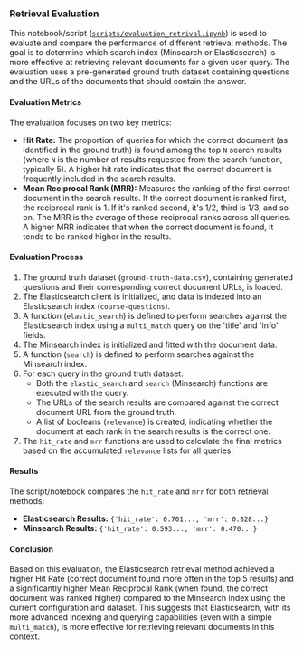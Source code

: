 ### Retrieval Evaluation

This notebook/script ([`scripts/evaluation_retrival.ipynb`](./notebooks/)) is used to evaluate and compare the performance of different retrieval methods. The goal is to determine which search index (Minsearch or Elasticsearch) is more effective at retrieving relevant documents for a given user query. The evaluation uses a pre-generated ground truth dataset containing questions and the URLs of the documents that should contain the answer.

#### Evaluation Metrics

The evaluation focuses on two key metrics:

-   **Hit Rate:** The proportion of queries for which the correct document (as identified in the ground truth) is found among the top `N` search results (where `N` is the number of results requested from the search function, typically 5). A higher hit rate indicates that the correct document is frequently included in the search results.
-   **Mean Reciprocal Rank (MRR):** Measures the ranking of the first correct document in the search results. If the correct document is ranked first, the reciprocal rank is 1. If it's ranked second, it's 1/2, third is 1/3, and so on. The MRR is the average of these reciprocal ranks across all queries. A higher MRR indicates that when the correct document is found, it tends to be ranked higher in the results.

#### Evaluation Process

1.  The ground truth dataset (`ground-truth-data.csv`), containing generated questions and their corresponding correct document URLs, is loaded.
2.  The Elasticsearch client is initialized, and data is indexed into an Elasticsearch index (`course-questions`).
3.  A function (`elastic_search`) is defined to perform searches against the Elasticsearch index using a `multi_match` query on the 'title' and 'info' fields.
4.  The Minsearch index is initialized and fitted with the document data.
5.  A function (`search`) is defined to perform searches against the Minsearch index.
6.  For each query in the ground truth dataset:
    -   Both the `elastic_search` and `search` (Minsearch) functions are executed with the query.
    -   The URLs of the search results are compared against the correct document URL from the ground truth.
    -   A list of booleans (`relevance`) is created, indicating whether the document at each rank in the search results is the correct one.
7.  The `hit_rate` and `mrr` functions are used to calculate the final metrics based on the accumulated `relevance` lists for all queries.

#### Results

The script/notebook compares the `hit_rate` and `mrr` for both retrieval methods:

-   **Elasticsearch Results:** `{'hit_rate': 0.701..., 'mrr': 0.828...}`
-   **Minsearch Results:** `{'hit_rate': 0.593..., 'mrr': 0.470...}`

#### Conclusion

Based on this evaluation, the Elasticsearch retrieval method achieved a higher Hit Rate (correct document found more often in the top 5 results) and a significantly higher Mean Reciprocal Rank (when found, the correct document was ranked higher) compared to the Minsearch index using the current configuration and dataset. This suggests that Elasticsearch, with its more advanced indexing and querying capabilities (even with a simple `multi_match`), is more effective for retrieving relevant documents in this context.